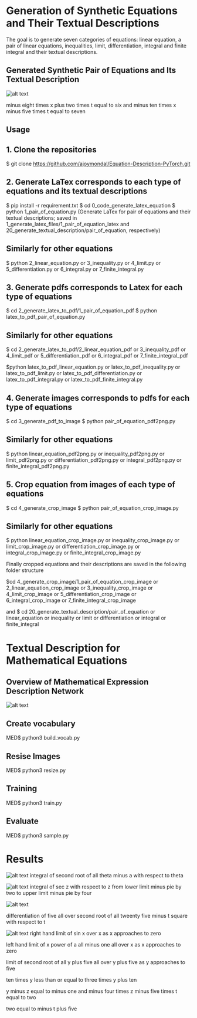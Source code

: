 # Generation of Synthetic Equations and Their Textual Descriptions

The goal is to generate seven categories of equations: linear equation, a pair of linear equations, inequalities, limit, differentiation, integral and finite integral and their textual descriptions.

## Generated Synthetic Pair of Equations and Its Textual Description

![alt text](image/pair_14.jpg)

minus eight times x plus two times t equal to six and minus ten times x minus five times t equal to seven


## Usage
## 1. Clone the repositories
 $ git clone https://github.com/ajoymondal/Equation-Description-PyTorch.git

## 2. Generate LaTex corresponds to each type of equations and its textual descriptions
$ pip install -r requirement.txt
$ cd 0_code_generate_latex_equation
$ python 1_pair_of_equation.py 
(Generate LaTex for pair of equations and their textual descriptions; saved in 1_generate_latex_files/1_pair_of_equation_latex and 20_generate_textual_description/pair_of_equation, respectively)

## Similarly for other equations 
$ python 2_linear_equation.py or 3_inequality.py or 4_limit.py or 5_differentiation.py or 6_integral.py or 7_finite_integral.py

## 3. Generate pdfs corresponds to Latex for each type of equations

$ cd 2_generate_latex_to_pdf/1_pair_of_equation_pdf
$ python latex_to_pdf_pair_of_equation.py

## Similarly for other equations
$ cd 2_generate_latex_to_pdf/2_linear_equation_pdf or 3_inequality_pdf or 4_limit_pdf or 5_differentiation_pdf or 6_integral_pdf or 7_finite_integral_pdf

$python latex_to_pdf_linear_equation.py or latex_to_pdf_inequality.py or latex_to_pdf_limit.py or latex_to_pdf_differentiation.py or latex_to_pdf_integral.py or latex_to_pdf_finite_integral.py

## 4. Generate images corresponds to pdfs for each type of equations
$ cd 3_generate_pdf_to_image
$ python pair_of_equation_pdf2png.py

## Similarly for other equations
$ python linear_equation_pdf2png.py or inequality_pdf2png.py or limit_pdf2png.py or differentiation_pdf2png.py or integral_pdf2png.py or finite_integral_pdf2png.py

## 5. Crop equation from images of each type of equations
$ cd 4_generate_crop_image
$ python pair_of_equation_crop_image.py

## Similarly for other equations
$ python linear_equation_crop_image.py or inequality_crop_image.py or limit_crop_image.py or differentiation_crop_image.py or integral_crop_image.py or finite_integral_crop_image.py

Finally cropped equations and their descriptions are saved in the following folder structure

$cd 4_generate_crop_image/1_pair_of_equation_crop_image or 2_linear_equation_crop_image or 3_inequality_crop_image or 4_limit_crop_image or 5_differentiation_crop_image or 6_integral_crop_image or 7_finite_integral_crop_image

and 
$ cd 20_generate_textual_description/pair_of_equation or linear_equation or inequality or limit or differentiation or integral or finite_integral 

# Textual Description for Mathematical Equations
## Overview of Mathematical Expression Description Network 
![alt text](image/model.png)

## Create vocabulary 
MED$ python3 build_vocab.py
## Resise Images
MED$ python3 resize.py
## Training 
MED$ python3 train.py
## Evaluate
MED$ python3 sample.py

# Results
![alt text](image/test_81275.jpg)
integral of second root of all theta minus a with respect to theta

![alt text](image/test_82913.jpg)
integral of sec z with respect to z from lower limit minus pie by two to upper limit minus pie by four

![alt text](image/test_82913.jpg)

differentiation of five all over second root of all tweenty five minus t square with respect to t

![alt text](image/test_82913.jpg)
right hand limit of sin x over x as x approaches to zero


left hand limit of x power of a all minus one all over x as x approaches to zero


limit of second root of all y plus five all over y plus five as y approaches to five

ten times y less than or equal to three times y plus ten

y minus z equal to minus one and minus four times z minus five times t equal to two

two equal to minus t plus five
